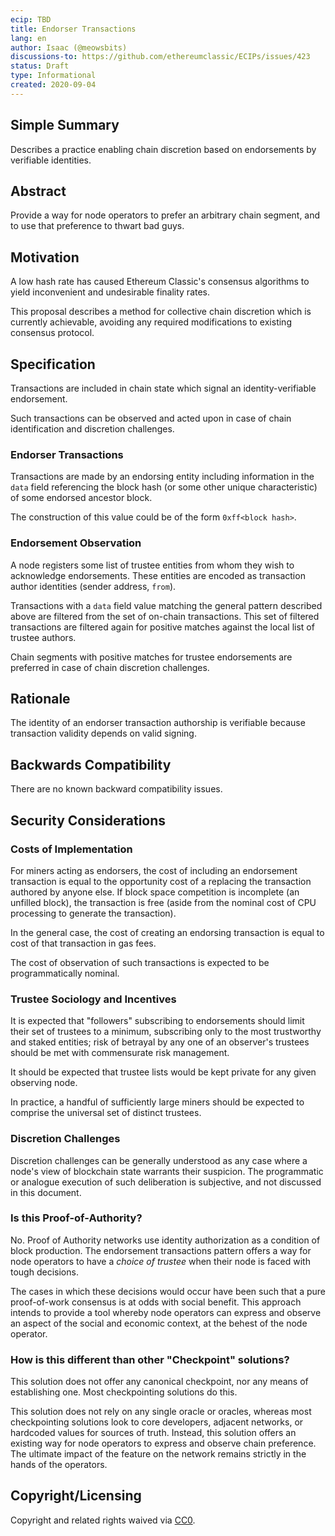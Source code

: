 ```yaml
---
ecip: TBD
title: Endorser Transactions
lang: en
author: Isaac (@meowsbits)
discussions-to: https://github.com/ethereumclassic/ECIPs/issues/423
status: Draft
type: Informational
created: 2020-09-04
---
```


## Simple Summary

Describes a practice enabling chain discretion based on endorsements by verifiable identities.

## Abstract

Provide a way for node operators to prefer an arbitrary chain segment, and to use that preference to thwart bad guys.

## Motivation

A low hash rate has caused Ethereum Classic's consensus algorithms to yield inconvenient and undesirable finality rates.

This proposal describes a method for collective chain discretion which is currently achievable, avoiding any required modifications to existing consensus protocol.

## Specification

Transactions are included in chain state which signal an identity-verifiable endorsement.

Such transactions can be observed and acted upon in case of chain identification and discretion challenges.

### Endorser Transactions

Transactions are made by an endorsing entity including information in the `data` field referencing the block hash (or some other unique characteristic) of some endorsed ancestor block.

The construction of this value could be of the form `0xff<block hash>`.

### Endorsement Observation

A node registers some list of trustee entities from whom they wish to acknowledge endorsements.
These entities are encoded as transaction author identities (sender address, `from`).

Transactions with a `data` field value matching the general pattern described above are filtered from the set of on-chain transactions.
This set of filtered transactions are filtered again for positive matches against the local list of trustee authors.

Chain segments with positive matches for trustee endorsements are preferred in case of chain discretion challenges.

## Rationale

The identity of an endorser transaction authorship is verifiable because transaction validity depends on valid signing.

## Backwards Compatibility

There are no known backward compatibility issues.

## Security Considerations

### Costs of Implementation

For miners acting as endorsers, the cost of including an endorsement transaction is equal to the opportunity cost of a replacing the transaction authored by anyone else.
If block space competition is incomplete (an unfilled block), the transaction is free (aside from the nominal cost of CPU processing to generate the transaction).

In the general case, the cost of creating an endorsing transaction is equal to cost of that transaction in gas fees.

The cost of observation of such transactions is expected to be programmatically nominal.

### Trustee Sociology and Incentives

It is expected that "followers" subscribing to endorsements should limit their set of trustees to a minimum, subscribing only to the most trustworthy and staked entities; risk of betrayal by any one of an observer's trustees should be met with commensurate risk management.

It should be expected that trustee lists would be kept private for any given observing node.

In practice, a handful of sufficiently large miners should be expected to comprise the universal set of distinct trustees.

### Discretion Challenges

Discretion challenges can be generally understood as any case where a node's view of blockchain state warrants their suspicion.
The programmatic or analogue execution of such deliberation is subjective, and not discussed in this document.

### Is this Proof-of-Authority?

No. Proof of Authority networks use identity authorization as a condition of block production. The endorsement transactions pattern offers a way for node operators to have a _choice of trustee_ when their node is faced with tough decisions.

The cases in which these decisions would occur have been such that a pure proof-of-work consensus is at odds with social benefit. This approach intends to provide a tool whereby node operators can express and observe an aspect of the social and economic context, at the behest of the node operator.

### How is this different than other "Checkpoint" solutions?

This solution does not offer any canonical checkpoint, nor any means of establishing one. Most checkpointing solutions do this.

This solution does not rely on any single oracle or oracles, whereas most checkpointing solutions look to core developers, adjacent networks, or hardcoded values for sources of truth. Instead, this solution offers an existing way for node operators to express and observe chain preference. The ultimate impact of the feature on the network remains strictly in the hands of the operators.

## Copyright/Licensing

Copyright and related rights waived via
[CC0](https://creativecommons.org/publicdomain/zero/1.0/).

